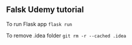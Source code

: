 ## Falsk Udemy tutorial
To run Flask app `flask run`

To remove .idea folder `git rm -r --cached .idea`